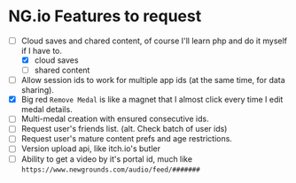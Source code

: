 # NG.io Features to request
- [ ] Cloud saves and chared content, of course I'll learn php and do it myself if I have to.
  - [x] cloud saves
  - [ ] shared content
- [ ] Allow session ids to work for multiple app ids (at the same time, for data sharing).
- [x] Big red `Remove Medal` is like a magnet that I almost click every time I edit medal details.
- [ ] Multi-medal creation with ensured consecutive ids.
- [ ] Request user's friends list. (alt. Check batch of user ids) 
- [ ] Request user's mature content prefs and age restrictions.
- [ ] Version upload api, like itch.io's butler
- [ ] Ability to get a video by it's portal id, much like `https://www.newgrounds.com/audio/feed/#######`
